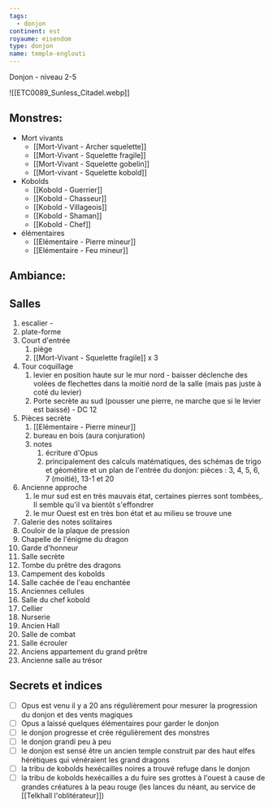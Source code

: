 ```yaml
---
tags:
  - donjon
continent: est
royaume: eisendom
type: donjon
name: temple-englouti
---
```



Donjon - niveau 2-5


![[ETC0089_Sunless_Citadel.webp]]

## Monstres:
- Mort vivants
	- [[Mort-Vivant - Archer squelette]]
	- [[Mort-Vivant - Squelette fragile]]
	- [[Mort-Vivant - Squelette gobelin]]
	- [[Mort-vivant - Squelette kobold]]
- Kobolds
	- [[Kobold - Guerrier]]
	- [[Kobold - Chasseur]]
	- [[Kobold - Villageois]]
	- [[Kobold - Shaman]]
	- [[Kobold - Chef]]
-  élémentaires
	- [[Elémentaire - Pierre mineur]]
	- [[Elémentaire - Feu mineur]]

## Ambiance:


## Salles
1. escalier - 
2. plate-forme
3. Court d'entrée 
	1. piège
	2. [[Mort-Vivant - Squelette fragile]] x 3
4. Tour coquillage
	1. levier en  position haute sur le mur nord - baisser déclenche des volées de flechettes dans la moitié nord de la salle (mais pas juste à coté du levier)
	2. Porte secrète au sud (pousser une pierre, ne marche que si le levier est baissé) - DC 12
5. Pièces secrète
	1. [[Elémentaire - Pierre mineur]]
	2. bureau en bois (aura conjuration)
	3. notes
		1. écriture d'Opus
		2. principalement des calculs matématiques, des schémas de trigo et géométire et un plan de l'entrée du donjon: pièces : 3, 4, 5, 6, 7 (moitié), 13-1 et 20
6. Ancienne approche
	1. le mur sud est en très mauvais état, certaines pierres sont tombées,. Il semble qu'il va bientôt s'effondrer
	2. le mur Ouest est en très bon état et au milieu se trouve une 
7. Galerie des notes solitaires
8. Couloir de la plaque de pression
9. Chapelle de l'énigme du dragon
10. Garde d'honneur
11. Salle secrète
12. Tombe du prêtre des dragons
13. Campement des kobolds
14. Salle cachée de l'eau enchantée
15. Anciennes cellules
16. Salle du chef kobold
17. Cellier
18. Nurserie
19. Ancien Hall
20. Salle de combat
21. Salle écrouler
22. Anciens appartement du grand prêtre
23. Ancienne salle au trésor

## Secrets et indices
- [ ] Opus est venu il y a 20 ans régulièrement pour mesurer la progression du donjon et des vents magiques
- [ ] Opus a laissé quelques élémentaires pour garder le donjon
- [ ] le donjon progresse et crée régulièrement des monstres
- [ ] le donjon grandi peu à peu
- [ ] le donjon est sensé être un ancien temple construit par des haut elfes hérétiques qui vénéraient les grand dragons
- [ ] la tribu de kobolds hexécailles noires a trouvé refuge dans le donjon
- [ ] la tribu de kobolds hexécailles a du fuire ses grottes à l'ouest à cause de grandes créatures à la peau rouge (les lances du néant, au service de [[Telkhall l'oblitérateur]])
